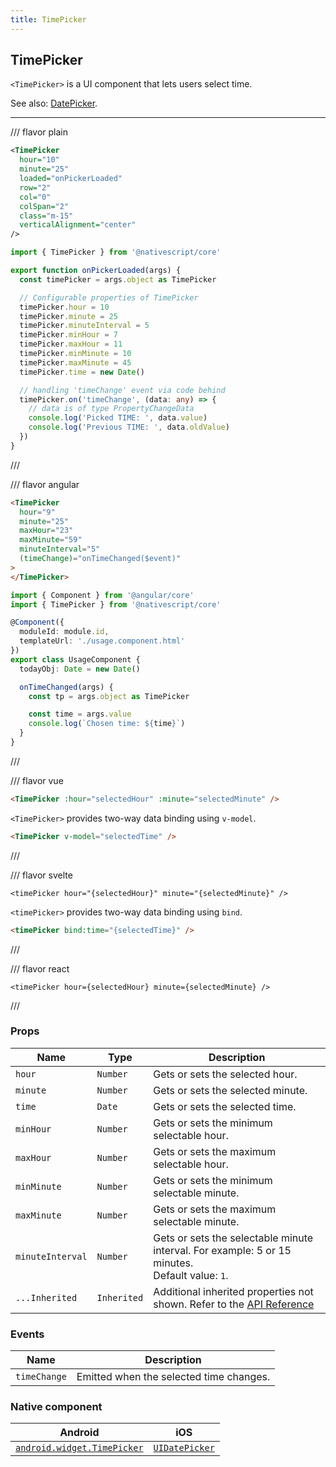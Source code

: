 ```yaml
---
title: TimePicker
---
```


## TimePicker

`<TimePicker>` is a UI component that lets users select time.

See also: [DatePicker](ui-and-styling.html#date-picker).

---

/// flavor plain

```xml
<TimePicker
  hour="10"
  minute="25"
  loaded="onPickerLoaded"
  row="2"
  col="0"
  colSpan="2"
  class="m-15"
  verticalAlignment="center"
/>
```

```ts
import { TimePicker } from '@nativescript/core'

export function onPickerLoaded(args) {
  const timePicker = args.object as TimePicker

  // Configurable properties of TimePicker
  timePicker.hour = 10
  timePicker.minute = 25
  timePicker.minuteInterval = 5
  timePicker.minHour = 7
  timePicker.maxHour = 11
  timePicker.minMinute = 10
  timePicker.maxMinute = 45
  timePicker.time = new Date()

  // handling 'timeChange' event via code behind
  timePicker.on('timeChange', (data: any) => {
    // data is of type PropertyChangeData
    console.log('Picked TIME: ', data.value)
    console.log('Previous TIME: ', data.oldValue)
  })
}
```

///

/// flavor angular

```html
<TimePicker
  hour="9"
  minute="25"
  maxHour="23"
  maxMinute="59"
  minuteInterval="5"
  (timeChange)="onTimeChanged($event)"
>
</TimePicker>
```

```ts
import { Component } from '@angular/core'
import { TimePicker } from '@nativescript/core'

@Component({
  moduleId: module.id,
  templateUrl: './usage.component.html'
})
export class UsageComponent {
  todayObj: Date = new Date()

  onTimeChanged(args) {
    const tp = args.object as TimePicker

    const time = args.value
    console.log(`Chosen time: ${time}`)
  }
}
```

///

/// flavor vue

```html
<TimePicker :hour="selectedHour" :minute="selectedMinute" />
```

`<TimePicker>` provides two-way data binding using `v-model`.

```html
<TimePicker v-model="selectedTime" />
```

///

/// flavor svelte

```tsx
<timePicker hour="{selectedHour}" minute="{selectedMinute}" />
```

`<timePicker>` provides two-way data binding using `bind`.

```html
<timePicker bind:time="{selectedTime}" />
```

///

/// flavor react

```tsx
<timePicker hour={selectedHour} minute={selectedMinute} />
```

///

### Props

| Name             | Type        | Description                                                                                                                             |
| ---------------- | ----------- | --------------------------------------------------------------------------------------------------------------------------------------- |
| `hour`           | `Number`    | Gets or sets the selected hour.                                                                                                         |
| `minute`         | `Number`    | Gets or sets the selected minute.                                                                                                       |
| `time`           | `Date`      | Gets or sets the selected time.                                                                                                         |
| `minHour`        | `Number`    | Gets or sets the minimum selectable hour.                                                                                               |
| `maxHour`        | `Number`    | Gets or sets the maximum selectable hour.                                                                                               |
| `minMinute`      | `Number`    | Gets or sets the minimum selectable minute.                                                                                             |
| `maxMinute`      | `Number`    | Gets or sets the maximum selectable minute.                                                                                             |
| `minuteInterval` | `Number`    | Gets or sets the selectable minute interval. For example: 5 or 15 minutes.<br/>Default value: `1`.                                      |
| `...Inherited`   | `Inherited` | Additional inherited properties not shown. Refer to the [API Reference](https://docs.nativescript.org/api-reference/classes/timepicker) |

### Events

| Name         | Description                             |
| ------------ | --------------------------------------- |
| `timeChange` | Emitted when the selected time changes. |

### Native component

| Android                                                                                          | iOS                                                                            |
| ------------------------------------------------------------------------------------------------ | ------------------------------------------------------------------------------ |
| [`android.widget.TimePicker`](https://developer.android.com/reference/android/widget/TimePicker) | [`UIDatePicker`](https://developer.apple.com/documentation/uikit/uidatepicker) |
